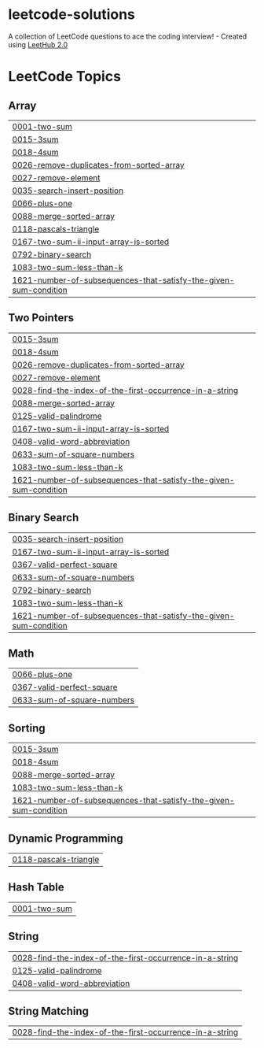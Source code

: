 # leetcode-solutions
A collection of LeetCode questions to ace the coding interview! - Created using [LeetHub 2.0](https://github.com/maitreya2954/LeetHub-2.0-Firefox)

<!---LeetCode Topics Start-->
# LeetCode Topics
## Array
|  |
| ------- |
| [0001-two-sum](https://github.com/horia-delicoti/leetcode-solutions/tree/master/0001-two-sum) |
| [0015-3sum](https://github.com/horia-delicoti/leetcode-solutions/tree/master/0015-3sum) |
| [0018-4sum](https://github.com/horia-delicoti/leetcode-solutions/tree/master/0018-4sum) |
| [0026-remove-duplicates-from-sorted-array](https://github.com/horia-delicoti/leetcode-solutions/tree/master/0026-remove-duplicates-from-sorted-array) |
| [0027-remove-element](https://github.com/horia-delicoti/leetcode-solutions/tree/master/0027-remove-element) |
| [0035-search-insert-position](https://github.com/horia-delicoti/leetcode-solutions/tree/master/0035-search-insert-position) |
| [0066-plus-one](https://github.com/horia-delicoti/leetcode-solutions/tree/master/0066-plus-one) |
| [0088-merge-sorted-array](https://github.com/horia-delicoti/leetcode-solutions/tree/master/0088-merge-sorted-array) |
| [0118-pascals-triangle](https://github.com/horia-delicoti/leetcode-solutions/tree/master/0118-pascals-triangle) |
| [0167-two-sum-ii-input-array-is-sorted](https://github.com/horia-delicoti/leetcode-solutions/tree/master/0167-two-sum-ii-input-array-is-sorted) |
| [0792-binary-search](https://github.com/horia-delicoti/leetcode-solutions/tree/master/0792-binary-search) |
| [1083-two-sum-less-than-k](https://github.com/horia-delicoti/leetcode-solutions/tree/master/1083-two-sum-less-than-k) |
| [1621-number-of-subsequences-that-satisfy-the-given-sum-condition](https://github.com/horia-delicoti/leetcode-solutions/tree/master/1621-number-of-subsequences-that-satisfy-the-given-sum-condition) |
## Two Pointers
|  |
| ------- |
| [0015-3sum](https://github.com/horia-delicoti/leetcode-solutions/tree/master/0015-3sum) |
| [0018-4sum](https://github.com/horia-delicoti/leetcode-solutions/tree/master/0018-4sum) |
| [0026-remove-duplicates-from-sorted-array](https://github.com/horia-delicoti/leetcode-solutions/tree/master/0026-remove-duplicates-from-sorted-array) |
| [0027-remove-element](https://github.com/horia-delicoti/leetcode-solutions/tree/master/0027-remove-element) |
| [0028-find-the-index-of-the-first-occurrence-in-a-string](https://github.com/horia-delicoti/leetcode-solutions/tree/master/0028-find-the-index-of-the-first-occurrence-in-a-string) |
| [0088-merge-sorted-array](https://github.com/horia-delicoti/leetcode-solutions/tree/master/0088-merge-sorted-array) |
| [0125-valid-palindrome](https://github.com/horia-delicoti/leetcode-solutions/tree/master/0125-valid-palindrome) |
| [0167-two-sum-ii-input-array-is-sorted](https://github.com/horia-delicoti/leetcode-solutions/tree/master/0167-two-sum-ii-input-array-is-sorted) |
| [0408-valid-word-abbreviation](https://github.com/horia-delicoti/leetcode-solutions/tree/master/0408-valid-word-abbreviation) |
| [0633-sum-of-square-numbers](https://github.com/horia-delicoti/leetcode-solutions/tree/master/0633-sum-of-square-numbers) |
| [1083-two-sum-less-than-k](https://github.com/horia-delicoti/leetcode-solutions/tree/master/1083-two-sum-less-than-k) |
| [1621-number-of-subsequences-that-satisfy-the-given-sum-condition](https://github.com/horia-delicoti/leetcode-solutions/tree/master/1621-number-of-subsequences-that-satisfy-the-given-sum-condition) |
## Binary Search
|  |
| ------- |
| [0035-search-insert-position](https://github.com/horia-delicoti/leetcode-solutions/tree/master/0035-search-insert-position) |
| [0167-two-sum-ii-input-array-is-sorted](https://github.com/horia-delicoti/leetcode-solutions/tree/master/0167-two-sum-ii-input-array-is-sorted) |
| [0367-valid-perfect-square](https://github.com/horia-delicoti/leetcode-solutions/tree/master/0367-valid-perfect-square) |
| [0633-sum-of-square-numbers](https://github.com/horia-delicoti/leetcode-solutions/tree/master/0633-sum-of-square-numbers) |
| [0792-binary-search](https://github.com/horia-delicoti/leetcode-solutions/tree/master/0792-binary-search) |
| [1083-two-sum-less-than-k](https://github.com/horia-delicoti/leetcode-solutions/tree/master/1083-two-sum-less-than-k) |
| [1621-number-of-subsequences-that-satisfy-the-given-sum-condition](https://github.com/horia-delicoti/leetcode-solutions/tree/master/1621-number-of-subsequences-that-satisfy-the-given-sum-condition) |
## Math
|  |
| ------- |
| [0066-plus-one](https://github.com/horia-delicoti/leetcode-solutions/tree/master/0066-plus-one) |
| [0367-valid-perfect-square](https://github.com/horia-delicoti/leetcode-solutions/tree/master/0367-valid-perfect-square) |
| [0633-sum-of-square-numbers](https://github.com/horia-delicoti/leetcode-solutions/tree/master/0633-sum-of-square-numbers) |
## Sorting
|  |
| ------- |
| [0015-3sum](https://github.com/horia-delicoti/leetcode-solutions/tree/master/0015-3sum) |
| [0018-4sum](https://github.com/horia-delicoti/leetcode-solutions/tree/master/0018-4sum) |
| [0088-merge-sorted-array](https://github.com/horia-delicoti/leetcode-solutions/tree/master/0088-merge-sorted-array) |
| [1083-two-sum-less-than-k](https://github.com/horia-delicoti/leetcode-solutions/tree/master/1083-two-sum-less-than-k) |
| [1621-number-of-subsequences-that-satisfy-the-given-sum-condition](https://github.com/horia-delicoti/leetcode-solutions/tree/master/1621-number-of-subsequences-that-satisfy-the-given-sum-condition) |
## Dynamic Programming
|  |
| ------- |
| [0118-pascals-triangle](https://github.com/horia-delicoti/leetcode-solutions/tree/master/0118-pascals-triangle) |
## Hash Table
|  |
| ------- |
| [0001-two-sum](https://github.com/horia-delicoti/leetcode-solutions/tree/master/0001-two-sum) |
## String
|  |
| ------- |
| [0028-find-the-index-of-the-first-occurrence-in-a-string](https://github.com/horia-delicoti/leetcode-solutions/tree/master/0028-find-the-index-of-the-first-occurrence-in-a-string) |
| [0125-valid-palindrome](https://github.com/horia-delicoti/leetcode-solutions/tree/master/0125-valid-palindrome) |
| [0408-valid-word-abbreviation](https://github.com/horia-delicoti/leetcode-solutions/tree/master/0408-valid-word-abbreviation) |
## String Matching
|  |
| ------- |
| [0028-find-the-index-of-the-first-occurrence-in-a-string](https://github.com/horia-delicoti/leetcode-solutions/tree/master/0028-find-the-index-of-the-first-occurrence-in-a-string) |
<!---LeetCode Topics End-->